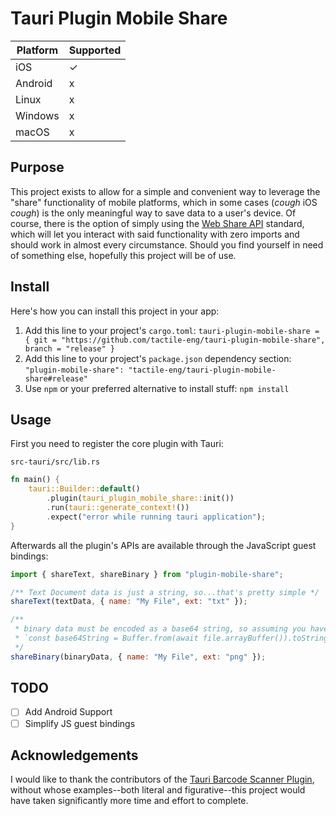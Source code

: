 # Tauri Plugin Mobile Share

| Platform | Supported |
| -------- | --------- |
| iOS      | ✓         |
| Android  | x         |
| Linux    | x         |
| Windows  | x         |
| macOS    | x         |

## Purpose

This project exists to allow for a simple and convenient way to leverage the "share" functionality of mobile platforms, which in some cases (_*cough*_ iOS _*cough*_) is the only meaningful way to save data to a user's device. Of course, there is the option of simply using the [Web Share API](https://developer.mozilla.org/en-US/docs/Web/API/Web_Share_API) standard, which will let you interact with said functionality with zero imports and should work in almost every circumstance. Should you find yourself in need of something else, hopefully this project will be of use.

## Install

Here's how you can install this project in your app:

1. Add this line to your project's `cargo.toml`: `tauri-plugin-mobile-share = { git = "https://github.com/tactile-eng/tauri-plugin-mobile-share", branch = "release" }`
2. Add this line to your project's `package.json` dependency section: `"plugin-mobile-share": "tactile-eng/tauri-plugin-mobile-share#release"`
3. Use `npm` or your preferred alternative to install stuff: `npm install`

## Usage

First you need to register the core plugin with Tauri:

`src-tauri/src/lib.rs`

```rust
fn main() {
    tauri::Builder::default()
        .plugin(tauri_plugin_mobile_share::init())
        .run(tauri::generate_context!())
        .expect("error while running tauri application");
}
```

Afterwards all the plugin's APIs are available through the JavaScript guest bindings:

```javascript
import { shareText, shareBinary } from "plugin-mobile-share";

/** Text Document data is just a string, so...that's pretty simple */
shareText(textData, { name: "My File", ext: "txt" });

/**
 * binary data must be encoded as a base64 string, so assuming you have some `file` of type `Blob`:
 * `const base64String = Buffer.from(await file.arrayBuffer()).toString("base64")`
 */
shareBinary(binaryData, { name: "My File", ext: "png" });
```

## TODO

- [ ] Add Android Support
- [ ] Simplify JS guest bindings

## Acknowledgements

I would like to thank the contributors of the [Tauri Barcode Scanner Plugin](https://github.com/tauri-apps/plugins-workspace/tree/v2/plugins/barcode-scanner), without whose examples--both literal and figurative--this project would have taken significantly more time and effort to complete.
